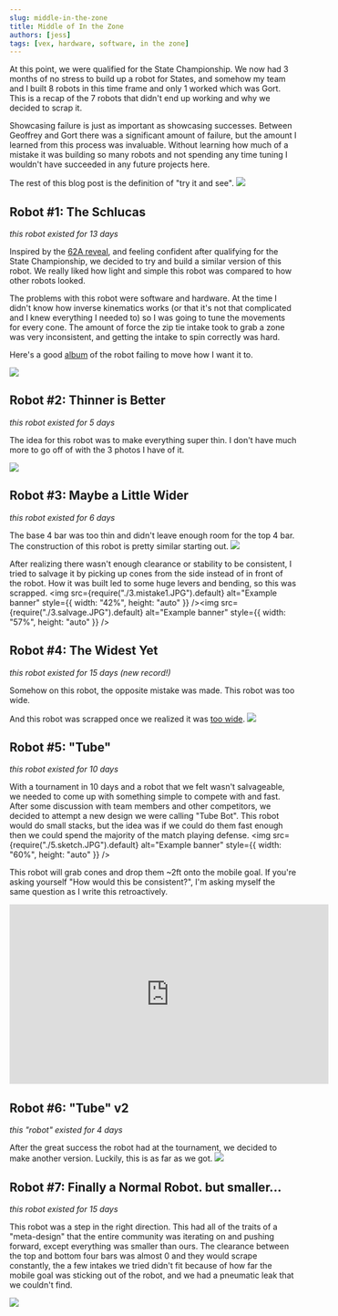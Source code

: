 ```yaml
---
slug: middle-in-the-zone
title: Middle of In the Zone
authors: [jess]
tags: [vex, hardware, software, in the zone]
---
```


At this point, we were qualified for the State Championship. We now had 3 months of no stress to build up a robot for States, and somehow my team and I built 8 robots in this time frame and only 1 worked which was Gort.  This is a recap of the 7 robots that didn't end up working and why we decided to scrap it.  

Showcasing failure is just as important as showcasing successes.  Between Geoffrey and Gort there was a significant amount of failure, but the amount I learned from this process was invaluable.  Without learning how much of a mistake it was building so many robots and not spending any time tuning I wouldn't have succeeded in any future projects here.

The rest of this blog post is the definition of "try it and see". 
![](banner.gif)

<!--truncate-->

## Robot #1: The Schlucas 
*this robot existed for 13 days*

Inspired by the [62A reveal](https://www.vexforum.com/t/62-early-season-reveal/43366), and feeling confident after qualifying for the State Championship, we decided to try and build a similar version of this robot.  We really liked how light and simple this robot was compared to how other robots looked.  

The problems with this robot were software and hardware.  At the time I didn't know how inverse kinematics works (or that it's not that complicated and I knew everything I needed to) so I was going to tune the movements for every cone.  The amount of force the zip tie intake took to grab a zone was very inconsistent, and getting the intake to spin correctly was hard.  

Here's a good [album](https://photos.app.goo.gl/FW2f4SJD36dUvdjHA) of the robot failing to move how I want it to.

![](1.banner.JPG)

## Robot #2: Thinner is Better
*this robot existed for 5 days*

The idea for this robot was to make everything super thin.  I don't have much more to go off of with the 3 photos I have of it.  

![](2.banner.JPG)

## Robot #3: Maybe a Little Wider
*this robot existed for 6 days*

The base 4 bar was too thin and didn't leave enough room for the top 4 bar.  The construction of this robot is pretty similar starting out.
![](3.banner.JPG)

After realizing there wasn't enough clearance or stability to be consistent, I tried to salvage it by picking up cones from the side instead of in front of the robot.  How it was built led to some huge levers and bending, so this was scrapped.
<img
  src={require("./3.mistake1.JPG").default}
  alt="Example banner"
  style={{ width: "42%", height: "auto" }}
/><img
  src={require("./3.salvage.JPG").default}
  alt="Example banner"
  style={{ width: "57%", height: "auto" }}
/>

## Robot #4: The Widest Yet
*this robot existed for 15 days (new record!)*

Somehow on this robot, the opposite mistake was made.  This robot was too wide.

And this robot was scrapped once we realized it was [too wide](https://photos.app.goo.gl/DroWQUHgZUwW2bti8).
![](4.banner.JPG)

## Robot #5: "Tube"
*this robot existed for 10 days*

With a tournament in 10 days and a robot that we felt wasn't salvageable, we needed to come up with something simple to compete with and fast.  After some discussion with team members and other competitors, we decided to attempt a new design we were calling "Tube Bot".  This robot would do small stacks, but the idea was if we could do them fast enough then we could spend the majority of the match playing defense. 
<img
  src={require("./5.sketch.JPG").default}
  alt="Example banner"
  style={{ width: "60%", height: "auto" }}
/>

This robot will grab cones and drop them ~2ft onto the mobile goal.  If you're asking yourself "How would this be consistent?", I'm asking myself the same question as I write this retroactively.  
<iframe width="560" height="315" src="https://www.youtube.com/embed/r4a08b07Xvw?si=zy-66ASxoDyFq9n8" title="YouTube video player" frameborder="0" allow="accelerometer; autoplay; clipboard-write; encrypted-media; gyroscope; picture-in-picture; web-share" allowfullscreen></iframe>


## Robot #6: "Tube" v2
*this "robot" existed for 4 days*  

After the great success the robot had at the tournament, we decided to make another version.  Luckily, this is as far as we got.
![](6.banner.JPG)

## Robot #7: Finally a Normal Robot.  but smaller...
*this robot existed for 15 days*  

This robot was a step in the right direction.  This had all of the traits of a "meta-design" that the entire community was iterating on and pushing forward, except everything was smaller than ours.  The clearance between the top and bottom four bars was almost 0 and they would scrape constantly, the a few intakes we tried didn't fit because of how far the mobile goal was sticking out of the robot, and we had a pneumatic leak that we couldn't find. 

 ![](7.banner.JPG)